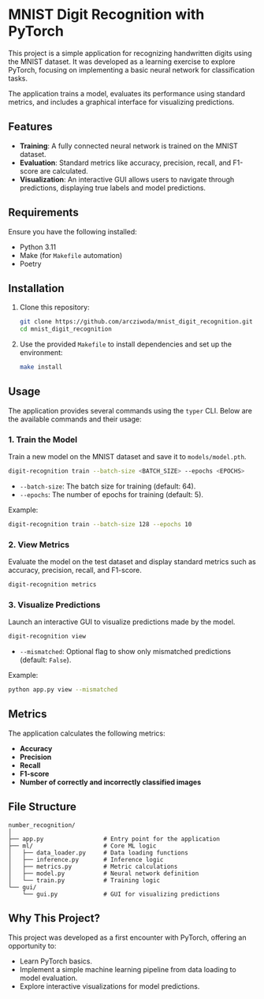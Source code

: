# MNIST Digit Recognition with PyTorch

This project is a simple application for recognizing handwritten digits using the MNIST dataset. It was developed as a learning exercise to explore PyTorch, focusing on implementing a basic neural network for classification tasks.

The application trains a model, evaluates its performance using standard metrics, and includes a graphical interface for visualizing predictions.

## Features

- **Training**: A fully connected neural network is trained on the MNIST dataset.
- **Evaluation**: Standard metrics like accuracy, precision, recall, and F1-score are calculated.
- **Visualization**: An interactive GUI allows users to navigate through predictions, displaying true labels and model predictions.

## Requirements

Ensure you have the following installed:

- Python 3.11
- Make (for `Makefile` automation)
- Poetry

## Installation

1. Clone this repository:

   ```bash
   git clone https://github.com/arcziwoda/mnist_digit_recognition.git
   cd mnist_digit_recognition
   ```

2. Use the provided `Makefile` to install dependencies and set up the environment:

   ```bash
   make install
   ```

## Usage

The application provides several commands using the `typer` CLI. Below are the available commands and their usage:

### 1. **Train the Model**

Train a new model on the MNIST dataset and save it to `models/model.pth`.

```bash
digit-recognition train --batch-size <BATCH_SIZE> --epochs <EPOCHS>
```

- `--batch-size`: The batch size for training (default: 64).
- `--epochs`: The number of epochs for training (default: 5).

Example:

```bash
digit-recognition train --batch-size 128 --epochs 10
```

### 2. **View Metrics**

Evaluate the model on the test dataset and display standard metrics such as accuracy, precision, recall, and F1-score.

```bash
digit-recognition metrics
```

### 3. **Visualize Predictions**

Launch an interactive GUI to visualize predictions made by the model.

```bash
digit-recognition view
```

- `--mismatched`: Optional flag to show only mismatched predictions (default: `False`).

Example:

```bash
python app.py view --mismatched
```

## Metrics

The application calculates the following metrics:

- **Accuracy**
- **Precision**
- **Recall**
- **F1-score**
- **Number of correctly and incorrectly classified images**

## File Structure

```
number_recognition/
│
├── app.py                 # Entry point for the application
├── ml/                    # Core ML logic
│   ├── data_loader.py     # Data loading functions
│   ├── inference.py       # Inference logic
│   ├── metrics.py         # Metric calculations
│   ├── model.py           # Neural network definition
│   └── train.py           # Training logic
└── gui/
    └── gui.py             # GUI for visualizing predictions
```

## Why This Project?

This project was developed as a first encounter with PyTorch, offering an opportunity to:

- Learn PyTorch basics.
- Implement a simple machine learning pipeline from data loading to model evaluation.
- Explore interactive visualizations for model predictions.
